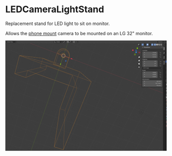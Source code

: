 # LEDCameraLightStand
Replacement stand for LED light to sit on monitor.

Allows the [phone mount](https://www.amazon.com/gp/product/B08T7GSXRY/ref=ppx_yo_dt_b_asin_title_o04_s00?ie=UTF8&psc=1) camera to be mounted on an LG 32" monitor.

![Blender](https://raw.githubusercontent.com/jastill/LEDCameraLightStand/main/images/BlenderScreenshot.png)
